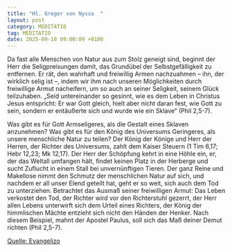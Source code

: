 ```yaml
---
title: "Hl. Gregor von Nyssa  "
layout: post
category: MEDITATIO
tag: MEDITATIO
date: 2025-09-10 09:00:09 +0100
---
```

Da fast alle Menschen von Natur aus zum Stolz geneigt sind, beginnt der Herr die Seligpreisungen damit, das Grundübel der Selbstgefälligkeit zu entfernen. Er rät, den wahrhaft und freiwillig Armen nachzuahmen – ihn, der wirklich selig ist –, indem wir ihm nach unseren Möglichkeiten durch freiwillige Armut nacheifern, um so auch an seiner Seligkeit, seinem Glück teilzuhaben.<!--more--> „Seid untereinander so gesinnt, wie es dem Leben in Christus Jesus entspricht: Er war Gott gleich, hielt aber nicht daran fest, wie Gott zu sein, sondern er entäußerte sich und wurde wie ein Sklave“ (Phil 2,5-7).
 
Was gibt es für Gott Armseligeres, als die Gestalt eines Sklaven anzunehmen? Was gibt es für den König des Universums Geringeres, als unsere menschliche Natur zu teilen? Der König der Könige und Herr der Herren, der Richter des Universums, zahlt dem Kaiser Steuern (1 Tim 6,17; Hebr 12,23; Mk 12,17). Der Herr der Schöpfung kehrt in eine Höhle ein, er, der das Weltall umfangen hält, findet keinen Platz in der Herberge und sucht Zuflucht in einem Stall bei unvernünftigen Tieren. Der ganz Reine und Makellose nimmt den Schmutz der menschlichen Natur auf sich, und nachdem er all unser Elend geteilt hat, geht er so weit, sich auch dem Tod zu unterziehen. Betrachtet das Ausmaß seiner freiwilligen Armut: Das Leben verkostet den Tod, der Richter wird vor den Richterstuhl gezerrt, der Herr allen Lebens unterwirft sich dem Urteil eines Richters, der König der himmlischen Mächte entzieht sich nicht den Händen der Henker. Nach diesem Beispiel, mahnt der Apostel Paulus, soll sich das Maß deiner Demut richten (Phil 2,5-7).
 



[Quelle: Evangelizo](https://evangeliumtagfuertag.org/DE/gospel)